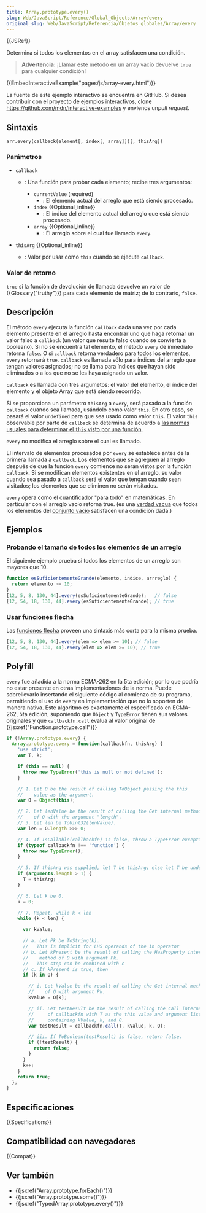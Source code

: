```yaml
---
title: Array.prototype.every()
slug: Web/JavaScript/Reference/Global_Objects/Array/every
original_slug: Web/JavaScript/Referencia/Objetos_globales/Array/every
---
```


{{JSRef}}

Determina si todos los elementos en el array satisfacen una condición.

> **Advertencia:** ¡Llamar este método en un array vacío devuelve `true` para cualquier condición!

{{EmbedInteractiveExample("pages/js/array-every.html")}}

La fuente de este ejemplo interactivo se encuentra en GitHub. Si desea contribuir con el proyecto de ejemplos interactivos, clone <https://github.com/mdn/interactive-examples> y envíenos un*pull* _request_.

## Sintaxis

```
arr.every(callback(element[, index[, array]])[, thisArg])
```

### Parámetros

- `callback`

  - : Una función para probar cada elemento; recibe tres argumentos:

    - `currentValue` (required)
      - : El elemento actual del arreglo que está siendo procesado.
    - `index` {{Optional_inline}}
      - : El índice del elemento actual del arreglo que está siendo procesado.
    - `array` {{Optional_inline}}
      - : El arreglo sobre el cual fue llamado `every`.

- `thisArg` {{Optional_inline}}
  - : Valor por usar como `this` cuando se ejecute `callback`.

### Valor de retorno

`true` si la función de devolución de llamada devuelve un valor de {{Glossary("truthy")}} para cada elemento de matriz; de lo contrario, `false`.

## Descripción

El método `every` ejecuta la función `callback` dada una vez por cada elemento presente en el arreglo hasta encontrar uno que haga retornar un valor falso a `callback` (un valor que resulte falso cuando se convierta a booleano). Si no se encuentra tal elemento, el método `every` de inmediato retorna `false`. O si `callback` retorna verdadero para todos los elementos, `every` retornará `true`. `callback` es llamada sólo para índices del arreglo que tengan valores asignados; no se llama para índices que hayan sido eliminados o a los que no se les haya asignado un valor.

`callback` es llamada con tres argumetos: el valor del elemento, el índice del elemento y el objeto Array que está siendo recorrido.

Si se proporciona un parámetro `thisArg` a `every`, será pasado a la función `callback` cuando sea llamada, usándolo como valor `this`. En otro caso, se pasará el valor `undefined` para que sea usado como valor `this`. El valor `this` observable por parte de `callback` se determina de acuerdo a [las normas usuales para determinar el `this` visto por una función](/es/docs/Web/JavaScript/Reference/Operators/this).

`every` no modifica el arreglo sobre el cual es llamado.

El intervalo de elementos procesados por `every` se establece antes de la primera llamada a `callback`. Los elementos que se agreguen al arreglo después de que la función `every` comience no serán vistos por la función `callback`. Si se modifican elementos existentes en el arreglo, su valor cuando sea pasado a `callback` será el valor que tengan cuando sean visitados; los elementos que se eliminen no serán visitados.

`every` opera como el cuantificador "para todo" en matemáticas. En particular con el arreglo vacío retorna true. (es una [verdad vacua](http://en.wikipedia.org/wiki/Vacuous_truth#Vacuous_truths_in_mathematics) que todos los elementos del [conjunto vacío](http://en.wikipedia.org/wiki/Empty_set#Common_problems) satisfacen una condición dada.)

## Ejemplos

### Probando el tamaño de todos los elementos de un arreglo

El siguiente ejemplo prueba si todos los elementos de un arreglo son mayores que 10.

```js
function esSuficientementeGrande(elemento, indice, arrreglo) {
  return elemento >= 10;
}
[12, 5, 8, 130, 44].every(esSuficientementeGrande);   // false
[12, 54, 18, 130, 44].every(esSuficientementeGrande); // true
```

### Usar funciones flecha

Las [funciones flecha](/es/docs/Web/JavaScript/Reference/Functions/Arrow_functions) proveen una sintaxis más corta para la misma prueba.

```js
[12, 5, 8, 130, 44].every(elem => elem >= 10); // false
[12, 54, 18, 130, 44].every(elem => elem >= 10); // true
```

## Polyfill

`every` fue añadida a la norma ECMA-262 en la 5ta edición; por lo que podría no estar presente en otras implementaciones de la norma. Puede sobrellevarlo insertando el siguiente código al comienzo de su programa, permitiendo el uso de `every` en implementación que no lo soporten de manera nativa. Este algoritmo es exactamente el especificado en ECMA-262, 5ta edición, suponiendo que `Object` y `TypeError` tienen sus valores originales y que `callbackfn.call` evalua al valor original de {{jsxref("Function.prototype.call")}}

```js
if (!Array.prototype.every) {
  Array.prototype.every = function(callbackfn, thisArg) {
    'use strict';
    var T, k;

    if (this == null) {
      throw new TypeError('this is null or not defined');
    }

    // 1. Let O be the result of calling ToObject passing the this
    //    value as the argument.
    var O = Object(this);

    // 2. Let lenValue be the result of calling the Get internal method
    //    of O with the argument "length".
    // 3. Let len be ToUint32(lenValue).
    var len = O.length >>> 0;

    // 4. If IsCallable(callbackfn) is false, throw a TypeError exception.
    if (typeof callbackfn !== 'function') {
      throw new TypeError();
    }

    // 5. If thisArg was supplied, let T be thisArg; else let T be undefined.
    if (arguments.length > 1) {
      T = thisArg;
    }

    // 6. Let k be 0.
    k = 0;

    // 7. Repeat, while k < len
    while (k < len) {

      var kValue;

      // a. Let Pk be ToString(k).
      //   This is implicit for LHS operands of the in operator
      // b. Let kPresent be the result of calling the HasProperty internal
      //    method of O with argument Pk.
      //   This step can be combined with c
      // c. If kPresent is true, then
      if (k in O) {

        // i. Let kValue be the result of calling the Get internal method
        //    of O with argument Pk.
        kValue = O[k];

        // ii. Let testResult be the result of calling the Call internal method
        //     of callbackfn with T as the this value and argument list
        //     containing kValue, k, and O.
        var testResult = callbackfn.call(T, kValue, k, O);

        // iii. If ToBoolean(testResult) is false, return false.
        if (!testResult) {
          return false;
        }
      }
      k++;
    }
    return true;
  };
}
```

## Especificaciones

{{Specifications}}

## Compatibilidad con navegadores

{{Compat}}

## Ver también

- {{jsxref("Array.prototype.forEach()")}}
- {{jsxref("Array.prototype.some()")}}
- {{jsxref("TypedArray.prototype.every()")}}
